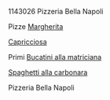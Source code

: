 1143026
Pizzeria Bella Napoli

Pizze
[Margherita](./pizze/margherita.md)

[Capricciosa](./pizze/capricciosa.md)

Primi
[Bucatini alla matriciana](./primi/bucatini_matriciana.md)

[Spaghetti alla carbonara](primi/spaghetti_carbonara.md)

Pizzeria Bella Napoli
